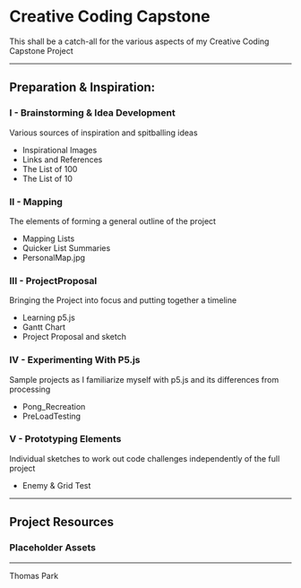 # Creative Coding Capstone
 This shall be a catch-all for the various aspects of my Creative Coding Capstone Project
***
## Preparation & Inspiration: 

### I - Brainstorming & Idea Development
Various sources of inspiration and spitballing ideas
- Inspirational Images
- Links and References
- The List of 100
- The List of 10

### II - Mapping
The elements of forming a general outline of the project
- Mapping Lists
- Quicker List Summaries
- PersonalMap.jpg

### III - ProjectProposal
Bringing the Project into focus and putting together a timeline
- Learning p5.js
- Gantt Chart
- Project Proposal and sketch

### IV - Experimenting With P5.js
Sample projects as I familiarize myself with p5.js and its differences from processing
- Pong_Recreation
- PreLoadTesting

### V - Prototyping Elements
Individual sketches to work out code challenges independently of the full project
- Enemy & Grid Test

***

## Project Resources

### Placeholder Assets

***
Thomas Park
